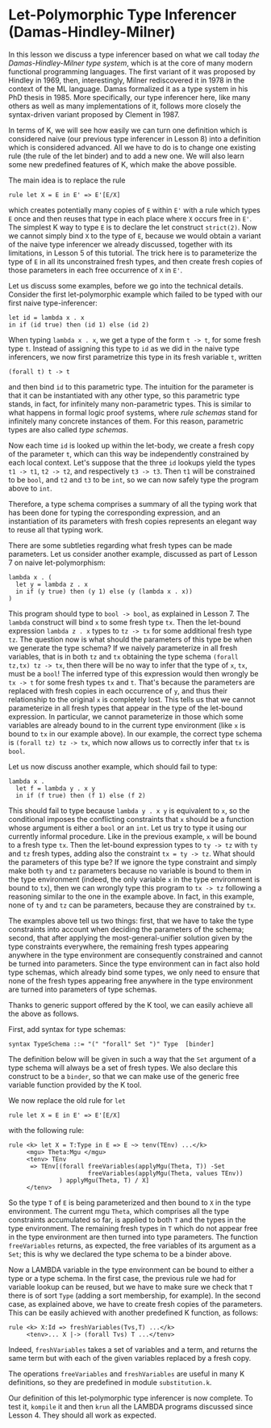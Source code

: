 <!-- Copyright (c) 2014-2019 K Team. All Rights Reserved. -->

# Let-Polymorphic Type Inferencer (Damas-Hindley-Milner)

In this lesson we discuss a type inferencer based on what we call today
_the Damas-Hindley-Milner type system_, which is at the core of many
modern functional programming languages. The first variant of it was
proposed by Hindley in 1969, then, interestingly, Milner rediscovered
it in 1978 in the context of the ML language. Damas formalized it as
a type system in his PhD thesis in 1985. More specifically, our type
inferencer here, like many others as well as many implementations of
it, follows more closely the syntax-driven variant proposed by Clement
in 1987.

In terms of K, we will see how easily we can turn one definition which
is considered naive (our previous type inferencer in Lesson 8) into a
definition which is considered advanced. All we have to do is to
change one existing rule (the rule of the let binder) and to add a new
one. We will also learn some new predefined features of K, which make
the above possible.

The main idea is to replace the rule

    rule let X = E in E' => E'[E/X]

which creates potentially many copies of `E` within `E'` with a rule
which types `E` once and then reuses that type in each place where `X`
occurs free in `E'`. The simplest K way to type `E` is to declare the
let construct `strict(2)`. Now we cannot simply bind `X` to the type
of `E`, because we would obtain a variant of the naive type inferencer
we already discussed, together with its limitations, in Lesson 5 of this
tutorial. The trick here is to parameterize the type of `E` in all its
unconstrained fresh types, and then create fresh copies of those
parameters in each free occurrence of `X` in `E'`.

Let us discuss some examples, before we go into the technical details.
Consider the first let-polymorphic example which failed to be typed
with our first naive type-inferencer:

    let id = lambda x . x
    in if (id true) then (id 1) else (id 2)

When typing `lambda x . x`, we get a type of the form `t -> t`, for some
fresh type `t`. Instead of assigning this type to `id` as we did in the
naive type inferencers, we now first parametrize this type in its
fresh variable `t`, written

    (forall t) t -> t

and then bind `id` to this parametric type. The intuition for the
parameter is that it can be instantiated with any other type, so this
parametric type stands, in fact, for infinitely many non-parametric
types. This is similar to what happens in formal logic proof systems,
where _rule schemas_ stand for infinitely many concrete instances of
them. For this reason, parametric types are also called _type schemas_.

Now each time `id` is looked up within the let-body, we create a fresh
copy of the parameter `t`, which can this way be independently
constrained by each local context. Let's suppose that the three `id`
lookups yield the types `t1 -> t1`, `t2 -> t2`, and respectively `t3 -> t3`.
Then `t1` will be constrained to be `bool`, and `t2` and `t3` to be `int`,
so we can now safely type the program above to `int`.

Therefore, a type schema comprises a summary of all the typing work
that has been done for typing the corresponding expression, and an
instantiation of its parameters with fresh copies represents an
elegant way to reuse all that typing work.

There are some subtleties regarding what fresh types can be made
parameters. Let us consider another example, discussed as part of
Lesson 7 on naive let-polymorphism:

    lambda x . (
      let y = lambda z . x
      in if (y true) then (y 1) else (y (lambda x . x))
    )

This program should type to `bool -> bool`, as explained in Lesson 7.
The `lambda` construct will bind `x` to some fresh type `tx`. Then the
let-bound expression `lambda z . x` types to `tz -> tx` for some
additional fresh type `tz`. The question now is what should the
parameters of this type be when we generate the type schema? If we
naively parameterize in all fresh variables, that is in both `tz` and
`tx` obtaining the type schema `(forall tz,tx) tz -> tx`, then there will
be no way to infer that the type of `x`, `tx`, must be a `bool`! The
inferred type of this expression would then wrongly be `tx -> t` for
some fresh types `tx` and `t`. That's because the parameters are replaced
with fresh copies in each occurrence of `y`, and thus their relationship
to the original `x` is completely lost. This tells us that we cannot
parameterize in all fresh types that appear in the type of the
let-bound expression. In particular, we cannot parameterize in those
which some variables are already bound to in the current type
environment (like `x` is bound to `tx` in our example above).
In our example, the correct type schema is `(forall tz) tz -> tx`,
which now allows us to correctly infer that `tx` is `bool`.

Let us now discuss another example, which should fail to type:

    lambda x .
      let f = lambda y . x y
      in if (f true) then (f 1) else (f 2)

This should fail to type because `lambda y . x y` is equivalent to `x`,
so the conditional imposes the conflicting constraints that `x` should be
a function whose argument is either a `bool` or an `int`. Let us try to
type it using our currently informal procedure. Like in the previous
example, `x` will be bound to a fresh type `tx`. Then the let-bound
expression types to `ty -> tz` with `ty` and `tz` fresh types, adding also
the constraint `tx = ty -> tz`. What should the parameters of this type
be? If we ignore the type constraint and simply make both `ty` and `tz`
parameters because no variable is bound to them in the type
environment (indeed, the only variable `x` in the type environment is
bound to `tx`), then we can wrongly type this program to `tx -> tz`
following a reasoning similar to the one in the example above.
In fact, in this example, none of `ty` and `tz` can be parameters, because
they are constrained by `tx`.

The examples above tell us two things: first, that we have to take the
type constraints into account when deciding the parameters of the
schema; second, that after applying the most-general-unifier solution
given by the type constraints everywhere, the remaining fresh types
appearing anywhere in the type environment are consequently constrained
and cannot be turned into parameters. Since the type environment can in
fact also hold type schemas, which already bind some types, we only need
to ensure that none of the fresh types appearing free anywhere in the
type environment are turned into parameters of type schemas.

Thanks to generic support offered by the K tool, we can easily achieve
all the above as follows.

First, add syntax for type schemas:

    syntax TypeSchema ::= "(" "forall" Set ")" Type  [binder]

The definition below will be given in such a way that the `Set` argument
of a type schema will always be a set of fresh types. We also declare
this construct to be a `binder`, so that we can make use of the generic
free variable function provided by the K tool.

We now replace the old rule for `let`

    rule let X = E in E' => E'[E/X]

with the following rule:

    rule <k> let X = T:Type in E => E ~> tenv(TEnv) ...</k>
         <mgu> Theta:Mgu </mgu>
         <tenv> TEnv
          => TEnv[(forall freeVariables(applyMgu(Theta, T)) -Set
                          freeVariables(applyMgu(Theta, values TEnv))
                  ) applyMgu(Theta, T) / X]
         </tenv>

So the type `T` of `E` is being parameterized and then bound to `X` in the
type environment. The current mgu `Theta`, which comprises all the type
constraints accumulated so far, is applied to both `T` and the types in
the type environment. The remaining fresh types in `T` which do not
appear free in the type environment are then turned into type parameters.
The function `freeVariables` returns, as expected, the free variables of
its argument as a `Set`; this is why we declared the type schema to be a
binder above.

Now a LAMBDA variable in the type environment can be bound to either a
type or a type schema. In the first case, the previous rule we had
for variable lookup can be reused, but we have to make sure we check
that `T` there is of sort `Type` (adding a sort membership, for example).
In the second case, as explained above, we have to create fresh copies
of the parameters. This can be easily achieved with another
predefined K function, as follows:

    rule <k> X:Id => freshVariables(Tvs,T) ...</k>
         <tenv>... X |-> (forall Tvs) T ...</tenv>

Indeed, `freshVariables` takes a set of variables and a term, and returns the
same term but with each of the given variables replaced by a fresh copy.

The operations `freeVariables` and `freshVariables` are useful in many K
definitions, so they are predefined in module `substitution.k`.

Our definition of this let-polymorphic type inferencer is now
complete. To test it, `kompile` it and then `krun` all the LAMBDA
programs discussed since Lesson 4. They should all work as expected.
